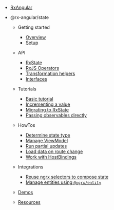 - [RxAngular](/)

<!-- - @rx-angular/template [BETA]

  - Getting started

    - [Overview](/template/overview.md)
    - [Setup](/template/basic-setup.md)

  - Theory

    - [Rendering issues in Angular](/template/theory/rendering-issues.md)
    - [Concepts](/template/theory/concepts.md)

  - Features

    - [LetDirective](/template/features/let.md)
    - [PushPipe](/template/features/push.md)
    - [RenderStrategies](/template/features/render-strategies.md)

  - Experimental

    - [Unpatch directive](/template/experimental/unpatch.md) -->

- @rx-angular/state

  - Getting started

    - [Overview](/state/overview.md)
    - [Setup](/state/basic-setup.md)

  - API

    - [RxState](/state/api/rx-state.md)
    - [RxJS Operators](/state/api/rxjs-operators.md)
    - [Transformation helpers](/state/api/transformation-helpers.md)
    - [Interfaces](/state/api/interfaces.md)

  - Tutorials

    - [Basic tutorial](/state/tutorials/basic-tutorial.md)
    - [Incrementing a value](/state/tutorials/incrementing-value.md)
    - [Migrating to RxState](/state/tutorials/from-imperative-to-reactive.md)
    - [Passing observables directly](/state/tutorials/passing-observables.md)

  - HowTos

    - [Determine state type](/state/howtos/determine-state.md)
    - [Manage ViewModel](/state/howtos/manage-viewmodel.md)
    - [Run partial updates](/state/howtos/partial-updates.md)
    - [Load data on route change](/state/howtos/load-data-on-route-change.md)
    - [Work with HostBindings](/state/howtos/hostbindings.md)

  - Integrations

    - [Reuse ngrx selectors to compose state](/state/integrations/compose-state-using-ngrx-selectors.md)
    - [Manage entities using `@ngrx/entity`](/state/integrations/manage-entities-ngrx.md)

  - [Demos](/state/demos.md)
  - [Resources](/state/resources.md)
